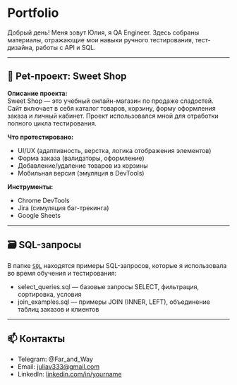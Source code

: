 # Portfolio
Добрый день! Меня зовут Юлия, я QA Engineer. Здесь собраны материалы, отражающие мои навыки ручного тестирования, тест-дизайна, работы с API и SQL.

---

## 💼 Pet-проект: Sweet Shop

**Описание проекта:**  
Sweet Shop — это учебный онлайн-магазин по продаже сладостей. Сайт включает в себя каталог товаров, корзину, форму оформления заказа и личный кабинет. Проект использовался мной для отработки полного цикла тестирования.

**Что протестировано:**
- UI/UX (адаптивность, верстка, логика отображения элементов)
- Форма заказа (валидаторы, оформление)
- Добавление/удаление товаров из корзины
- Мобильная версия (эмуляция в DevTools)

**Инструменты:**
- Chrome DevTools
- Jira (симуляция баг-трекинга)
- Google Sheets


---

## 🗃 SQL-запросы

В папке [`SQL`](SQL/) находятся примеры SQL-запросов, которые я использовала во время обучения и тестирования:

- select_queries.sql — базовые запросы SELECT, фильтрация, сортировка, условия
- join_examples.sql — примеры JOIN (INNER, LEFT), объединение таблиц заказов и клиентов

---

## 📫 Контакты

- Telegram: @Far_and_Way  
- Email: juliav333@gmail.com
- LinkedIn: [linkedin.com/in/yourname](https://www.linkedin.com/in/julia-kozhushkova/)
